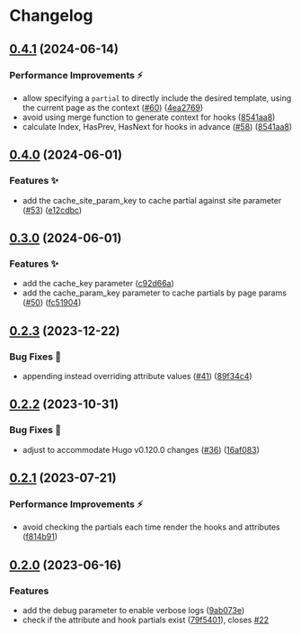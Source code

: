 # Changelog

## [0.4.1](https://github.com/hugomods/hugopress/compare/v0.4.0...v0.4.1) (2024-06-14)


### Performance Improvements ⚡️

* allow specifying a `partial` to directly include the desired template, using the current page as the context ([#60](https://github.com/hugomods/hugopress/issues/60)) ([4ea2769](https://github.com/hugomods/hugopress/commit/4ea27690b5dc7c891fdf8ea4deafe78ade97b070))
* avoid using merge function to generate context for hooks ([8541aa8](https://github.com/hugomods/hugopress/commit/8541aa880c50402489aa017fd79328714c8847d2))
* calculate Index, HasPrev, HasNext for hooks in advance ([#58](https://github.com/hugomods/hugopress/issues/58)) ([8541aa8](https://github.com/hugomods/hugopress/commit/8541aa880c50402489aa017fd79328714c8847d2))

## [0.4.0](https://github.com/hugomods/hugopress/compare/v0.3.0...v0.4.0) (2024-06-01)


### Features ✨

* add the cache_site_param_key to cache partial against site parameter ([#53](https://github.com/hugomods/hugopress/issues/53)) ([e12cdbc](https://github.com/hugomods/hugopress/commit/e12cdbceea6ca4652177aa08d9d68743641739d0))

## [0.3.0](https://github.com/hugomods/hugopress/compare/v0.2.3...v0.3.0) (2024-06-01)


### Features ✨

* add the cache_key parameter ([c92d66a](https://github.com/hugomods/hugopress/commit/c92d66a19c0eae2c221cfd9cfb9b82be97b453ab))
* add the cache_param_key parameter to cache partials by page params ([#50](https://github.com/hugomods/hugopress/issues/50)) ([fc51904](https://github.com/hugomods/hugopress/commit/fc51904b8082c38c9de6def196bbf5c32c4c9c60))

## [0.2.3](https://github.com/hugomods/hugopress/compare/v0.2.2...v0.2.3) (2023-12-22)


### Bug Fixes 🐞

* appending instead overriding attribute values ([#41](https://github.com/hugomods/hugopress/issues/41)) ([89f34c4](https://github.com/hugomods/hugopress/commit/89f34c471af4b149f65980a67472b8935dbd3c94))

## [0.2.2](https://github.com/hugomods/hugopress/compare/v0.2.1...v0.2.2) (2023-10-31)


### Bug Fixes 🐞

* adjust to accommodate Hugo v0.120.0 changes ([#36](https://github.com/hugomods/hugopress/issues/36)) ([16af083](https://github.com/hugomods/hugopress/commit/16af0830717f27d8785748081c8c61551d76b764))

## [0.2.1](https://github.com/hugomods/hugopress/compare/v0.2.0...v0.2.1) (2023-07-21)


### Performance Improvements ⚡️

* avoid checking the partials each time render the hooks and attributes ([f814b91](https://github.com/hugomods/hugopress/commit/f814b91b7e0ea30575e73992e97758266370acc2))

## [0.2.0](https://github.com/hugomods/hugopress/compare/v0.1.0...v0.2.0) (2023-06-16)


### Features

* add the debug parameter to enable verbose logs ([9ab073e](https://github.com/hugomods/hugopress/commit/9ab073ea6355f1d6fa2f3d1e370ac3d35d81351d))
* check if the attribute and hook partials exist ([79f5401](https://github.com/hugomods/hugopress/commit/79f5401f5cd6bfd3c4eb40d433ce963669de401d)), closes [#22](https://github.com/hugomods/hugopress/issues/22)
